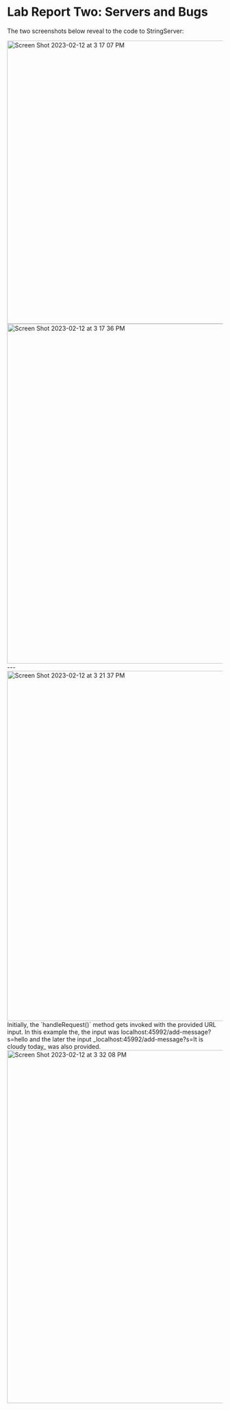 # Lab Report Two: Servers and Bugs

The two screenshots below reveal to the code to StringServer:


<img width="660" alt="Screen Shot 2023-02-12 at 3 17 07 PM" src="https://user-images.githubusercontent.com/122497830/218343202-088e667f-2ced-483c-be09-1dccc93aa674.png">
<img width="792" alt="Screen Shot 2023-02-12 at 3 17 36 PM" src="https://user-images.githubusercontent.com/122497830/218343228-71c118ae-b277-4526-b751-fc02f5564f40.png">
---
<img width="816" alt="Screen Shot 2023-02-12 at 3 21 37 PM" src="https://user-images.githubusercontent.com/122497830/218343428-55a50006-096a-43d9-9b03-cc5784241583.png">
Initially, the `handleRequest()` method gets invoked with the provided URL input. In this example the, the input was localhost:45992/add-message?s=hello and the later the input _localhost:45992/add-message?s=It is cloudy today_ was also provided.

<img width="823" alt="Screen Shot 2023-02-12 at 3 32 08 PM" src="https://user-images.githubusercontent.com/122497830/218343886-0c1d5490-9dfc-48ee-943a-d9f553b16987.png">

